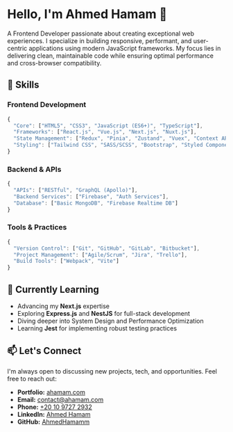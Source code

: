 # Hello, I'm Ahmed Hamam 👋

A Frontend Developer passionate about creating exceptional web experiences. I specialize in building responsive, performant, and user-centric applications using modern JavaScript frameworks. My focus lies in delivering clean, maintainable code while ensuring optimal performance and cross-browser compatibility.

## 🚀 Skills

### Frontend Development
```javascript
{
  "Core": ["HTML5", "CSS3", "JavaScript (ES6+)", "TypeScript"],
  "Frameworks": ["React.js", "Vue.js", "Next.js", "Nuxt.js"],
  "State Management": ["Redux", "Pinia", "Zustand", "Vuex", "Context API"],
  "Styling": ["Tailwind CSS", "SASS/SCSS", "Bootstrap", "Styled Components"],
}
```

### Backend & APIs
```javascript
{
  "APIs": ["RESTful", "GraphQL (Apollo)"],
  "Backend Services": ["Firebase", "Auth Services"],
  "Database": ["Basic MongoDB", "Firebase Realtime DB"]
}
```

### Tools & Practices
```javascript
{
  "Version Control": ["Git", "GitHub", "GitLab", "Bitbucket"],
  "Project Management": ["Agile/Scrum", "Jira", "Trello"],
  "Build Tools": ["Webpack", "Vite"]
}
```

## 🌱 Currently Learning

- Advancing my **Next.js** expertise
- Exploring **Express.js** and **NestJS** for full-stack development
- Diving deeper into System Design and Performance Optimization
- Learning **Jest** for implementing robust testing practices

## 📫 Let's Connect

I'm always open to discussing new projects, tech, and opportunities. Feel free to reach out:

- **Portfolio:** [ahamam.com](https://ahamam.com/)
- **Email:** [contact@ahamam.com](mailto:contact@ahamam.com)
- **Phone:** [+20 10 9727 2932](tel:+201097272932)
- **LinkedIn:** [Ahmed Hamam](https://www.linkedin.com/in/ahmed--hamam/)
- **GitHub:** [AhmedHamamm](https://github.com/AhmedHamamm)

